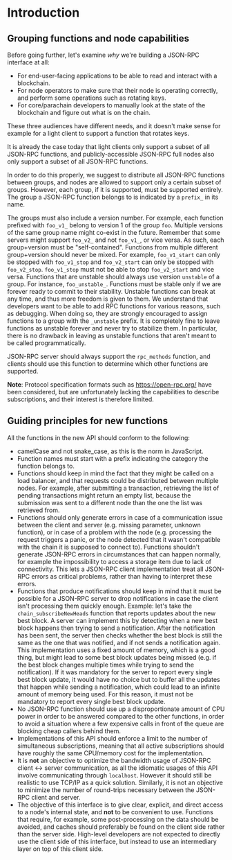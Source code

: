 # Introduction

## Grouping functions and node capabilities

Before going further, let's examine *why* we're building a JSON-RPC interface at all:

- For end-user-facing applications to be able to read and interact with a blockchain.
- For node operators to make sure that their node is operating correctly, and perform some operations such as rotating keys.
- For core/parachain developers to manually look at the state of the blockchain and figure out what is on the chain.

These three audiences have different needs, and it doesn't make sense for example for a light client to support a function that rotates keys.

It is already the case today that light clients only support a subset of all JSON-RPC functions, and publicly-accessible JSON-RPC full nodes also only support a subset of all JSON-RPC functions.

In order to do this properly, we suggest to distribute all JSON-RPC functions between groups, and nodes are allowed to support only a certain subset of groups. However, each group, if it is supported, must be supported entirely. The group a JSON-RPC function belongs to is indicated by a `prefix_` in its name.

The groups must also include a version number. For example, each function prefixed with `foo_v1_` belong to version 1 of the group `foo`. Multiple versions of the same group name might co-exist in the future. Remember that some servers might support `foo_v2_` and not `foo_v1_`, or vice versa. As such, each group+version must be "self-contained".
Functions from multiple different group+version should never be mixed. For example, `foo_v1_start` can only be stopped with `foo_v1_stop` and `foo_v2_start` can only be stopped with `foo_v2_stop`. `foo_v1_stop` must not be able to stop `foo_v2_start` and vice versa.
Functions that are unstable should always use version `unstable` of a group. For instance, `foo_unstable_`. Functions must be stable only if we are forever ready to commit to their stability. Unstable functions can break at any time, and thus more freedom is given to them.
We understand that developers want to be able to add RPC functions for various reasons, such as debugging. When doing so, they are strongly encouraged to assign functions to a group with the `_unstable` prefix.
It is completely fine to leave functions as unstable forever and never try to stabilize them. In particular, there is no drawback in leaving as unstable functions that aren't meant to be called programmatically.

JSON-RPC server should always support the `rpc_methods` function, and clients should use this function to determine which other functions are supported.

**Note**: Protocol specification formats such as https://open-rpc.org/ have been considered, but are unfortunately lacking the capabilities to describe subscriptions, and their interest is therefore limited.

## Guiding principles for new functions

All the functions in the new API should conform to the following:

- camelCase and not snake_case, as this is the norm in JavaScript.
- Function names must start with a prefix indicating the category the function belongs to.
- Functions should keep in mind the fact that they might be called on a load balancer, and that requests could be distributed between multiple nodes. For example, after submitting a transaction, retrieving the list of pending transactions might return an empty list, because the submission was sent to a different node than the one the list was retrieved from.
- Functions should only generate errors in case of a communication issue between the client and server (e.g. missing parameter, unknown function), or in case of a problem with the node (e.g. processing the request triggers a panic, or the node detected that it wasn't compatible with the chain it is supposed to connect to). Functions shouldn't generate JSON-RPC errors in circumstances that can happen normally, for example the impossibility to access a storage item due to lack of connectivity. This lets a JSON-RPC client implementation treat all JSON-RPC errors as critical problems, rather than having to interpret these errors.
- Functions that produce notifications should keep in mind that it must be possible for a JSON-RPC server to drop notifications in case the client isn't processing them quickly enough. Example: let's take the `chain_subscribeNewHeads` function that reports updates about the new best block. A server can implement this by detecting when a new best block happens then trying to send a notification. After the notification has been sent, the server then checks whether the best block is still the same as the one that was notified, and if not sends a notification again. This implementation uses a fixed amount of memory, which is a good thing, but might lead to some best block updates being missed (e.g. if the best block changes multiple times while trying to send the notification). If it was mandatory for the server to report every single best block update, it would have no choice but to buffer all the updates that happen while sending a notification, which could lead to an infinite amount of memory being used. For this reason, it must not be mandatory to report every single best block update.
- No JSON-RPC function should use up a disproportionate amount of CPU power in order to be answered compared to the other functions, in order to avoid a situation where a few expensive calls in front of the queue are blocking cheap callers behind them.
- Implementations of this API should enforce a limit to the number of simultaneous subscriptions, meaning that all active subscriptions should have roughly the same CPU/memory cost for the implementation.
- It is **not** an objective to optimize the bandwidth usage of JSON-RPC client <-> server communication, as all the idiomatic usages of this API involve communicating through `localhost`. However it should still be realistic to use TCP/IP as a quick solution. Similarly, it is not an objective to minimize the number of round-trips necessary between the JSON-RPC client and server.
- The objective of this interface is to give clear, explicit, and direct access to a node's internal state, and **not** to be convenient to use. Functions that require, for example, some post-processing on the data should be avoided, and caches should preferably be found on the client side rather than the server side. High-level developers are not expected to directly use the client side of this interface, but instead to use an intermediary layer on top of this client side.
